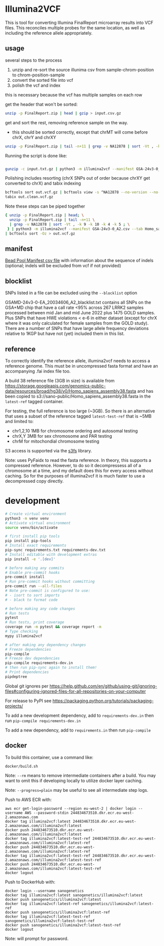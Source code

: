 Illumina2VCF
===========

This is tool for converting Illumina FinalReport microarray results into VCF files. This reconciles multiple probes for the same location, as well as including the reference allele appropriately.

usage
-----

several steps to the process

1. unzip and re-sort the source illunima csv from sample-chrom-position to chrom-position-sample
2. convert the sorted file into vcf
3. polish the vcf and index

this is necessary because the vcf has multiple samples on each row

get the header that won't be sorted:

```sh
unzip -p FinalReport.zip | head | gzip > input.csv.gz
```

get and sort the rest, removing reference sample on the way.
- this should be sorted correctly, except that chrMT will come before chrX, chrY and chrXY

```sh
unzip -p FinalReport.zip | tail -n+11 | grep -v NA12878 | sort -Vt , -k 9 -k 10 -k 4 -k 5 | gzip >> input.csv.gz
```

Running the script is done like:

```sh

gunzip -c input.txt.gz | python3 -m illumina2vcf --manifest GSA-24v3-0_A2.csv --tab Homo_sapiens_assembly38.fasta | bgzip > output.vcf.gz

```

Polishing includes resorting (chrX SNPs out of order because chrXY get converted to chrX) and tabix indexing

```sh
bcftools sort out.vcf.gz | bcftools view -s ^NA12878 --no-version --no-update -Oz > out.clean.vcf.gz
tabix out.clean.vcf.gz
```

Note these steps can be piped together
```sh
{ unzip -p FinalReport.zip | head; \
  unzip -p FinalReport.zip | tail -n+11 \
  | grep -v NA12878 | sort -Vt , -k 9 -k 10 -k 4 -k 5 ; \
 } | python3 -m illumina2vcf --manifest GSA-24v3-0_A2.csv --tab Homo_sapiens_assembly38.fasta \
| bcftools sort -Oz > out.vcf.gz
```

manifest
---------
[Bead Pool Manifest csv file](https://emea.support.illumina.com/bulletins/2016/05/infinium-genotyping-manifest-column-headings.html)
with information about the sequence of indels (optional; indels will be excluded from vcf if not provided)

blocklist
---------

SNPs listed in a file can be excluded using the `--blocklist` option

GSAMD-24v3-0-EA_20034606_A2_blacklist.txt contains all SNPs on the GSA+MD chip that have
a call rate <95% across 267 LRRK2 samples processed between mid Jan and mid June 2022
plus 1475 GOLD samples. Plus SNPs that have HWE violations < e-6 in either dataset
(except for chrX where it was only calculated for female samples from the GOLD study).
There are a number of SNPs that have large allele frequency deviations relative to 1KGP
but have not (yet) included them in this list.

reference
---------

To correctly identify the reference allele, illumina2vcf needs to access a reference genome. This must be in
uncompressed fasta format and have an accompanying .fai index file too.

A build 38 reference file (3GB in size) is available from https://storage.googleapis.com/genomics-public-data/resources/broad/hg38/v0/Homo_sapiens_assembly38.fasta and has been copied to s3://sano-public/Homo_sapiens_assembly38.fasta in the `latest-ref` tagged container.

For testing, the full reference is too large (~3GB). So there is an alternative that uses a subset of the reference tagged `latest-test-ref` that is ~5MB and limited to:
 - chr1,2,10 1MB for chromosome ordering and autosomal testing
 - chrX,Y 3MB for sex chromosome and PAR testing
 - chrM for mitochondial chromosome testing


S3 access is supported via the [s3fs](http://s3fs.readthedocs.io/en/latest/) library.

Note: uses PyFaidx to read the fasta reference. In theory, this supports a compressed reference. However, to
do so it decompressess all of a chromosome at a time, and my default does this for every access without
caching. So for the purposes of illumina2vcf it is much faster to use a decompressed copy directly.

development
===========

```sh
# Create virtual environment
python3 -m venv venv
# Activate virtual environment
source venv/bin/activate

# first install pip tools
pip install pip-tools
# Install exact requirements
pip-sync requirements.txt requirements-dev.txt
# Install editable with development extras
pip install -e '.[dev]'

# before making any commits
# Enable pre-commit hooks
pre-commit install
# Run pre-commit hooks without committing
pre-commit run --all-files
# Note pre-commit is configured to use:
# - isort to sort imports
# - black to format code

# before making any code changes
# Run tests
pytest
# Run tests, print coverage
coverage run -m pytest && coverage report -m
# Type checking
mypy illumina2vcf

# after making any dependency changes
# Freeze dependencies
pip-compile
# Freeze dev dependencies
pip-compile requirements-dev.in
# then run pip-sync again to install them!
# Print dependencies
pipdeptree

```

Global git ignores per https://help.github.com/en/github/using-git/ignoring-files#configuring-ignored-files-for-all-repositories-on-your-computer

For release to PyPI see https://packaging.python.org/tutorials/packaging-projects/

To add a new development dependency, add to `requirements-dev.in` then run `pip-compile requirements-dev.in`

To add a new dependency, add to `requirements.in` then run `pip-compile`


docker
------

To build this container, use a command like:

```
docker/build.sh
```

Note: `--rm` means to remove intermediate containers after a build. You may want to omit this if developing locally to utilize docker layer caching.

Note: `--progress=plain` may be useful to see all intermediate step logs.

Push to AWS ECR with:

```
aws ecr get-login-password --region eu-west-2 | docker login --username AWS --password-stdin 244834673510.dkr.ecr.eu-west-2.amazonaws.com
docker tag illumina2vcf:latest 244834673510.dkr.ecr.eu-west-2.amazonaws.com/illumina2vcf:latest
docker push 244834673510.dkr.ecr.eu-west-2.amazonaws.com/illumina2vcf:latest
docker tag illumina2vcf:latest-test-ref 244834673510.dkr.ecr.eu-west-2.amazonaws.com/illumina2vcf:latest-ref
docker push 244834673510.dkr.ecr.eu-west-2.amazonaws.com/illumina2vcf:latest-ref
docker tag illumina2vcf:latest-test-ref 244834673510.dkr.ecr.eu-west-2.amazonaws.com/illumina2vcf:latest-test-ref
docker push 244834673510.dkr.ecr.eu-west-2.amazonaws.com/illumina2vcf:latest-test-ref
docker logout
```

Push to DockerHub with:

```
docker login --username sanogenetics
docker tag illumina2vcf:latest sanogenetics/illumina2vcf:latest
docker push sanogenetics/illumina2vcf:latest
docker tag illumina2vcf:latest-ref sanogenetics/illumina2vcf:latest-ref
docker push sanogenetics/illumina2vcf:latest-ref
docker tag illumina2vcf:latest-test-ref sanogenetics/illumina2vcf:latest-test-ref
docker push sanogenetics/illumina2vcf:latest-test-ref
docker logout
```

Note: will prompt for password.
